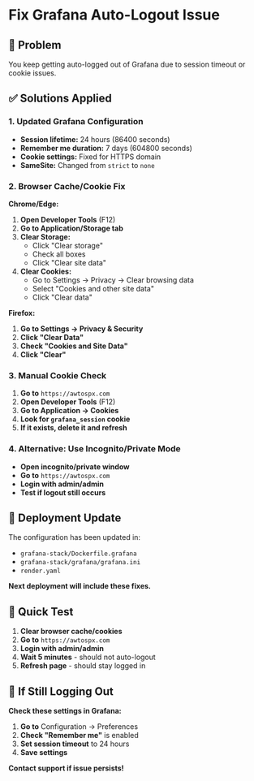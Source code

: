 # Fix Grafana Auto-Logout Issue

## 🎯 **Problem**
You keep getting auto-logged out of Grafana due to session timeout or cookie issues.

## ✅ **Solutions Applied**

### **1. Updated Grafana Configuration**
- **Session lifetime:** 24 hours (86400 seconds)
- **Remember me duration:** 7 days (604800 seconds)
- **Cookie settings:** Fixed for HTTPS domain
- **SameSite:** Changed from `strict` to `none`

### **2. Browser Cache/Cookie Fix**

**Chrome/Edge:**
1. **Open Developer Tools** (F12)
2. **Go to Application/Storage tab**
3. **Clear Storage:**
   - Click "Clear storage"
   - Check all boxes
   - Click "Clear site data"
4. **Clear Cookies:**
   - Go to Settings → Privacy → Clear browsing data
   - Select "Cookies and other site data"
   - Click "Clear data"

**Firefox:**
1. **Go to Settings → Privacy & Security**
2. **Click "Clear Data"**
3. **Check "Cookies and Site Data"**
4. **Click "Clear"**

### **3. Manual Cookie Check**
1. **Go to** `https://awtospx.com`
2. **Open Developer Tools** (F12)
3. **Go to Application → Cookies**
4. **Look for `grafana_session` cookie**
5. **If it exists, delete it and refresh**

### **4. Alternative: Use Incognito/Private Mode**
- **Open incognito/private window**
- **Go to** `https://awtospx.com`
- **Login with admin/admin**
- **Test if logout still occurs**

## 🔧 **Deployment Update**

The configuration has been updated in:
- `grafana-stack/Dockerfile.grafana`
- `grafana-stack/grafana/grafana.ini`
- `render.yaml`

**Next deployment will include these fixes.**

## 🎯 **Quick Test**

1. **Clear browser cache/cookies**
2. **Go to** `https://awtospx.com`
3. **Login with admin/admin**
4. **Wait 5 minutes** - should not auto-logout
5. **Refresh page** - should stay logged in

## 🚨 **If Still Logging Out**

**Check these settings in Grafana:**
1. **Go to** Configuration → Preferences
2. **Check "Remember me"** is enabled
3. **Set session timeout** to 24 hours
4. **Save settings**

**Contact support if issue persists!** 